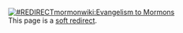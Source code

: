 [![\#REDIRECT](images/b/b5/Redirectltr.png)](http://www.theopedia.com/File:Redirectltr.png "#REDIRECT")[mormonwiki:Evangelism to Mormons](http://www.mormonwiki.org/Evangelism_to_Mormons "mormonwiki:Evangelism to Mormons")  
This page is a
[soft redirect](http://www.wikipedia.org/wiki/Wikipedia:Soft_redirect "wikipedia:Wikipedia:Soft redirect").



